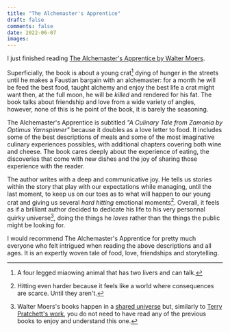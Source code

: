 ```yaml
---
title: "The Alchemaster's Apprentice"
draft: false
comments: false
date: 2022-06-07
images:
---
```


I just finished reading [The Alchemaster's Apprentice by Walter Moers](https://www.goodreads.com/book/show/6479198-the-alchemaster-s-apprentice).

Superficially, the book is about a young crat[^1] dying of hunger in the streets until he makes a Faustian bargain with an alchemaster: for a month he will be feed the best food, taught alchemy and enjoy the best life a crat might want then, at the full moon, he will be *killed* and rendered for his fat.
The book talks about friendship and love from a wide variety of angles, however, none of this is he point of the book, it is barely the seasoning.

The Alchemaster's Apprentice is subtitled *"A Culinary Tale from Zamonia by Optimus Yarnspinner"* because it doubles as a love letter to food.
It includes some of the best descriptions of meals and some of the most imaginative culinary experiences possibles, with additional chapters covering both wine and cheese.
The book cares deeply about the experience of eating, the discoveries that come with new dishes and the joy of sharing those experience with the reader.

The author writes with a deep and communicative joy.
He tells us stories within the story that play with our expectations while managing, until the last moment, to keep us on our toes as to what will happen to our young crat and giving us several *hard hitting* emotional moments[^2].
Overall, it feels as if a brilliant author decided to dedicate his life to his very personnal quirky universe[^3], doing the things he *loves* rather than the things the public might be looking for.

I would recommend The Alchemaster's Apprentice for pretty much everyone who felt intrigued when reading the above descriptions and all ages.
It is an expertly woven tale of food, love, friendships and storytelling.

[^1]: A four legged miaowing animal that has two livers and can talk.

[^2]: Hitting even harder because it feels like a world where consequences are scarce. Until they aren't.

[^3]: Walter Moers's books happen in a [shared universe](https://www.goodreads.com/series/70616-zamonien) but, similarly to [Terry Pratchett's work](https://www.goodreads.com/series/40650-discworld), you do not need to have read any of the previous books to enjoy and understand this one.